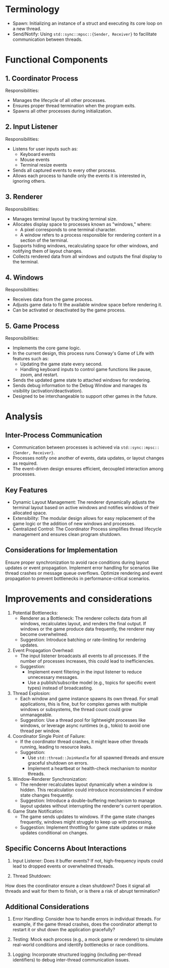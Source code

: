 # Terminology
- Spawn: Initializing an instance of a struct and executing its core loop on a new thread.
- Send/Notify: Using `std::sync::mpsc::{Sender, Receiver}` to facilitate communication between threads.

# Functional Components
## 1. Coordinator Process

Responsibilities:

- Manages the lifecycle of all other processes.
- Ensures proper thread termination when the program exits.
- Spawns all other processes during initialization.

## 2. Input Listener

Responsibilities:

- Listens for user inputs such as:
    - Keyboard events
    - Mouse events
    - Terminal resize events
- Sends all captured events to every other process.
- Allows each process to handle only the events it is interested in, ignoring others.

## 3. Renderer

Responsibilities:

- Manages terminal layout by tracking terminal size.
- Allocates display space to processes known as "windows," where:
    - A pixel corresponds to one terminal character.
    - A window refers to a process responsible for rendering content in a section of the terminal.
- Supports hiding windows, recalculating space for other windows, and notifying them of layout changes.
- Collects rendered data from all windows and outputs the final display to the terminal.

## 4. Windows

Responsibilities:

- Receives data from the game process.
- Adjusts game data to fit the available window space before rendering it.
- Can be activated or deactivated by the game process.

## 5. Game Process

Responsibilities:

- Implements the core game logic.
- In the current design, this process runs Conway's Game of Life with features such as:
    - Updating the game state every second.
    - Handling keyboard inputs to control game functions like pause, zoom, and restart.
- Sends the updated game state to attached windows for rendering.
- Sends debug information to the Debug Window and manages its visibility (activation/deactivation).
- Designed to be interchangeable to support other games in the future.

# Analysis
## Inter-Process Communication
- Communication between processes is achieved via `std::sync::mpsc::{Sender, Receiver}`.
- Processes notify one another of events, data updates, or layout changes as required.
- The event-driven design ensures efficient, decoupled interaction among processes.

## Key Features
- Dynamic Layout Management:
    The renderer dynamically adjusts the terminal layout based on active windows and notifies windows of their allocated space.
- Extensibility:
    The modular design allows for easy replacement of the game logic or the addition of new windows and processes.
- Centralized Control:
    The Coordinator Process simplifies thread lifecycle management and ensures clean program shutdown.

## Considerations for Implementation
Ensure proper synchronization to avoid race conditions during layout updates or event propagation.
Implement error handling for scenarios like thread crashes or message queue overflows.
Optimize rendering and event propagation to prevent bottlenecks in performance-critical scenarios.

# Improvements and considerations

1. Potential Bottlenecks:
    - Renderer as a Bottleneck:
        The renderer collects data from all windows, recalculates layout, and renders the final output. If windows or the game produce data frequently, the renderer may become overwhelmed.
    - Suggestion: Introduce batching or rate-limiting for rendering updates.
2. Event Propagation Overhead:
    - The input listener broadcasts all events to all processes. If the number of processes increases, this could lead to inefficiencies.
    - Suggestion:
        - Implement event filtering in the input listener to reduce unnecessary messages.
        - Use a publish/subscribe model (e.g., topics for specific event types) instead of broadcasting.
3. Thread Explosion:
    - Each window and game instance spawns its own thread. For small applications, this is fine, but for complex games with multiple windows or subsystems, the thread count could grow unmanageable.
    - Suggestion: Use a thread pool for lightweight processes like windows, or leverage async runtimes (e.g., tokio) to avoid one thread per window.
4. Coordinator Single Point of Failure:
    - If the coordinator thread crashes, it might leave other threads running, leading to resource leaks.
    - Suggestion: 
        - Use `std::thread::JoinHandle` for all spawned threads and ensure graceful shutdown on errors.
        - Implement a heartbeat or health-check mechanism to monitor threads.
5. Window-Renderer Synchronization:
    - The renderer recalculates layout dynamically when a window is hidden. This recalculation could introduce inconsistencies if window state changes frequently.
    - Suggestion: Introduce a double-buffering mechanism to manage layout updates without interrupting the renderer's current operation.
6. Game State Notification:
    - The game sends updates to windows. If the game state changes frequently, windows might struggle to keep up with processing.
    - Suggestion: Implement throttling for game state updates or make updates conditional on changes.

## Specific Concerns About Interactions
1. Input Listener:
Does it buffer events? If not, high-frequency inputs could lead to dropped events or overwhelmed threads.

2. Thread Shutdown:

How does the coordinator ensure a clean shutdown? Does it signal all threads and wait for them to finish, or is there a risk of abrupt termination?

## Additional Considerations
1. Error Handling:
Consider how to handle errors in individual threads. For example, if the game thread crashes, does the coordinator attempt to restart it or shut down the application gracefully?

2. Testing:
Mock each process (e.g., a mock game or renderer) to simulate real-world conditions and identify bottlenecks or race conditions.

3. Logging:
Incorporate structured logging (including per-thread identifiers) to debug inter-thread communication issues.
